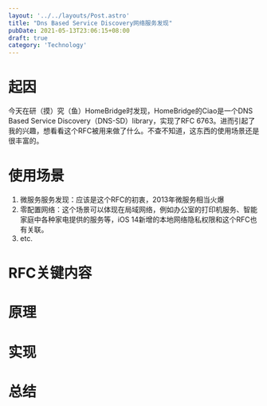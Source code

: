 ```yaml
---
layout: '../../layouts/Post.astro'
title: "Dns Based Service Discovery网络服务发现"
pubDate: 2021-05-13T23:06:15+08:00
draft: true
category: 'Technology'
---
```


# 起因

今天在研（摸）究（鱼）HomeBridge时发现，HomeBridge的Ciao是一个DNS Based Service Discovery（DNS-SD）library，实现了RFC 6763。进而引起了我的兴趣，想看看这个RFC被用来做了什么。不查不知道，这东西的使用场景还是很丰富的。

# 使用场景
1. 微服务服务发现：应该是这个RFC的初衷，2013年微服务相当火爆
2. 零配置网络：这个场景可以体现在局域网络，例如办公室的打印机服务、智能家庭中各种家电提供的服务等，iOS 14新增的本地网络隐私权限和这个RFC也有关联。
3. etc.

# RFC关键内容

# 原理

# 实现

# 总结

